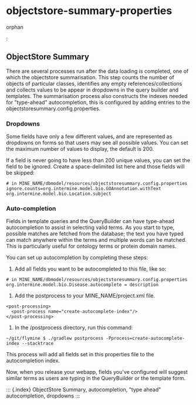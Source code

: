# objectstore-summary-properties

orphan

:

## ObjectStore Summary

There are several processes run after the data loading is completed, one of which the objectstore summarisation. This step counts the number of objects of particular classes, identifies any empty references/collections and collects values to be appear in dropdowns in the query builder and templates. The summarisation process also constructs the indexes needed for \"type-ahead\" autocompletion, this is configured by adding entries to the objectstoresummary.config.properties.

### Dropdowns

Some fields have only a few different values, and are represented as dropdowns on forms so that users may see all possible values. You can set the maximum number of values to display, the default is 200.

If a field is never going to have less than 200 unique values, you can set the field to be ignored. Create a space-delimited list here and those fields will be skipped:

```text
# in MINE_NAME/dbmodel/resources/objectstoresummary.config.properties
ignore.counts=org.intermine.model.bio.GOAnnotation.withText org.intermine.model.bio.Location.subject
```

### Auto-completion

Fields in template queries and the QueryBuilder can have type-ahead autocompletion to assist in selecting valid terms. As you start to type, possible matches are fetched from the database; the text you have typed can match anywhere within the terms and multiple words can be matched. This is particularly useful for ontology terms or protein domain names.

You can set up autocompletion by completing these steps:

1. Add all fields you want to be autocompleted to this file, like so:

```text
# in MINE_NAME/dbmodel/resources/objectstoresummary.config.properties
org.intermine.model.bio.Disease.autocomplete = description
```

1. Add the postprocess to your MINE\_NAME/project.xml file.

```text
<post-processing>    
  <post-process name="create-autocomplete-index"/>
</post-processing>
```

1. In the /postprocess directory, run this command:

```text
~/git/flymine $ ./gradlew postprocess -Pprocess=create-autocomplete-index --stacktrace
```

This process will add all fields set in this properties file to the autocompletion index.

Now, when you release your webapp, fields you\'ve configured will suggest similar terms as users are typing in the QueryBuilder or the template form.

::: {.index} ObjectStore Summary, autocompletion, \"type ahead\" autocompletion, dropdowns :::

